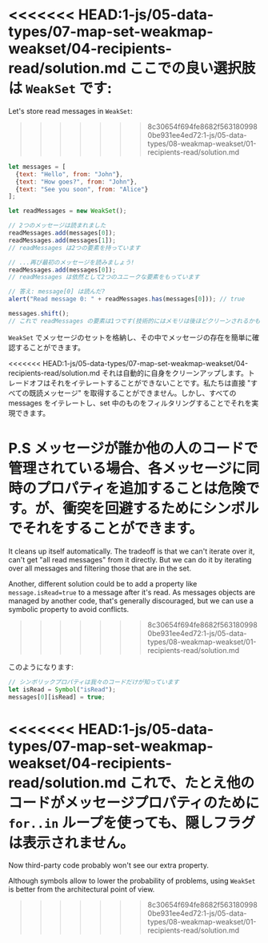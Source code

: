 <<<<<<< HEAD:1-js/05-data-types/07-map-set-weakmap-weakset/04-recipients-read/solution.md
ここでの良い選択肢は `WeakSet` です:
=======
Let's store read messages in `WeakSet`:
>>>>>>> 8c30654f694fe8682f5631809980be931ee4ed72:1-js/05-data-types/08-weakmap-weakset/01-recipients-read/solution.md

```js
let messages = [
  {text: "Hello", from: "John"},
  {text: "How goes?", from: "John"},
  {text: "See you soon", from: "Alice"}
];

let readMessages = new WeakSet();

// 2つのメッセージは読まれました
readMessages.add(messages[0]);
readMessages.add(messages[1]);
// readMessages は2つの要素を持っています

// ...再び最初のメッセージを読みましょう!
readMessages.add(messages[0]);
// readMessages は依然として2つのユニークな要素をもっています

// 答え: message[0] は読んだ?
alert("Read message 0: " + readMessages.has(messages[0])); // true

messages.shift();
// これで readMessages の要素は1つです(技術的にはメモリは後ほどクリーンされるかもしれません)
```

`WeakSet` でメッセージのセットを格納し、その中でメッセージの存在を簡単に確認することができます。

<<<<<<< HEAD:1-js/05-data-types/07-map-set-weakmap-weakset/04-recipients-read/solution.md
それは自動的に自身をクリーンアップします。トレードオフはそれをイテレートすることができないことです。私たちは直接 "すべての既読メッセージ" を取得することができません。しかし、すべての messages をイテレートし、set 中のものをフィルタリングすることでそれを実現できます。

P.S メッセージが誰か他の人のコードで管理されている場合、各メッセージに同時のプロパティを追加することは危険です。が、衝突を回避するためにシンボルでそれをすることができます。
=======
It cleans up itself automatically. The tradeoff is that we can't iterate over it,  can't get "all read messages" from it directly. But we can do it by iterating over all messages and filtering those that are in the set.

Another, different solution could be to add a property like `message.isRead=true` to a message after it's read. As messages objects are managed by another code, that's generally discouraged, but we can use a symbolic property to avoid conflicts.
>>>>>>> 8c30654f694fe8682f5631809980be931ee4ed72:1-js/05-data-types/08-weakmap-weakset/01-recipients-read/solution.md

このようになります:
```js
// シンボリックプロパティは我々のコードだけが知っています
let isRead = Symbol("isRead");
messages[0][isRead] = true;
```

<<<<<<< HEAD:1-js/05-data-types/07-map-set-weakmap-weakset/04-recipients-read/solution.md
これで、たとえ他のコードがメッセージプロパティのために `for..in` ループを使っても、隠しフラグは表示されません。
=======
Now third-party code probably won't see our extra property.

Although symbols allow to lower the probability of problems, using `WeakSet` is better from the architectural point of view.
>>>>>>> 8c30654f694fe8682f5631809980be931ee4ed72:1-js/05-data-types/08-weakmap-weakset/01-recipients-read/solution.md
